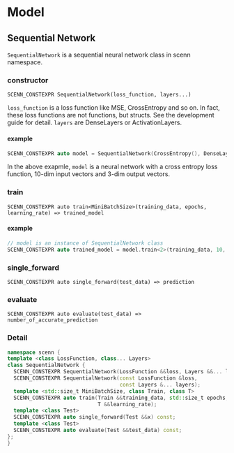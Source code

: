 # Model
## Sequential Network
`SequentialNetwork` is a sequential neural network class in scenn namespace.

### constructor
```
SCENN_CONSTEXPR SequentialNetwork(loss_function, layers...)
```
`loss_function` is a loss function like MSE, CrossEntropy and so on. In fact, these loss functions are not functions, but structs.
See the development guide for detail. `layers` are DenseLayers or ActivationLayers.
#### example
```cpp
SCENN_CONSTEXPR auto model = SequentialNetwork(CrossEntropy(), DenseLayer<10, 3, double>(), ActivationLayer<3, double>(Sigmoid())
```
In the above exapmle, `model` is a neural network with a cross entropy loss function, 10-dim input vectors and 3-dim output vectors.
### train
```
SCENN_CONSTEXPR auto train<MiniBatchSize>(training_data, epochs, learning_rate) => trained_model
```
#### example
```cpp
// model is an instance of SequentialNetwork class
SCENN_CONSTEXPR auto trained_model = model.train<2>(training_data, 10, 0.1)
```

### single_forward
```
SCENN_CONSTEXPR auto single_forward(test_data) => prediction
```

### evaluate
```
SCENN_CONSTEXPR auto evaluate(test_data) => number_of_accurate_prediction
```

### Detail
```cpp
namespace scenn {
template <class LossFunction, class... Layers>
class SequentialNetwork {
  SCENN_CONSTEXPR SequentialNetwork(LossFunction &&loss, Layers &&... layers);
  SCENN_CONSTEXPR SequentialNetwork(const LossFunction &loss,
                                    const Layers &... layers);
  template <std::size_t MiniBatchSize, class Train, class T>
  SCENN_CONSTEXPR auto train(Train &&training_data, std::size_t epochs,
                             T &&learning_rate);
  template <class Test>
  SCENN_CONSTEXPR auto single_forward(Test &&x) const;
  template <class Test>
  SCENN_CONSTEXPR auto evaluate(Test &&test_data) const;
};
}
```